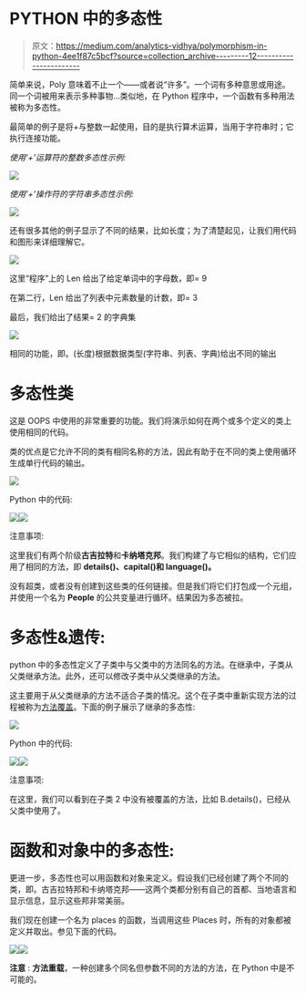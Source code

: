 # PYTHON 中的多态性

> 原文：<https://medium.com/analytics-vidhya/polymorphism-in-python-4ee1f87c5bcf?source=collection_archive---------12----------------------->

简单来说，Poly 意味着不止一个——或者说“许多”。一个词有多种意思或用途。同一个词被用来表示多种事物…类似地，在 Python 程序中，一个函数有多种用法被称为多态性。

最简单的例子是将+与整数一起使用，目的是执行算术运算，当用于字符串时；它执行连接功能。

*使用'+'运算符的整数多态性示例:*

![](img/2b2e67c54fb0636aafd8d12380c912c1.png)

*使用'+'操作符的字符串多态性示例:*

![](img/b6ba1f07f1c2c7165a9cb935d47d6867.png)

还有很多其他的例子显示了不同的结果，比如长度；为了清楚起见，让我们用代码和图形来详细理解它。

![](img/53e6aaf3e3787da1ade6526068054260.png)

这里“程序”上的 Len 给出了给定单词中的字母数，即= 9

在第二行，Len 给出了列表中元素数量的计数，即= 3

最后，我们给出了结果= 2 的字典集

![](img/d7a648bd1af0371707d1b45d00605bd4.png)

相同的功能，即。(长度)根据数据类型(字符串、列表、字典)给出不同的输出

# **多态性类**

这是 OOPS 中使用的非常重要的功能。我们将演示如何在两个或多个定义的类上使用相同的代码。

类的优点是它允许不同的类有相同名称的方法，因此有助于在不同的类上使用循环生成单行代码的输出。

![](img/51ce80791e1f7de7f0e867fd90f647a4.png)

Python 中的代码:

![](img/d65a16859f563a2a9bb85d8e0d4e6c57.png)![](img/5a75c2aa9e10e02be7c8f1cad29739f3.png)

注意事项:

这里我们有两个阶级**古吉拉特**和**卡纳塔克邦**。我们构建了与它相似的结构，它们应用了相同的方法，即 **details()、capital()和 language()。**

没有超类，或者没有创建到这些类的任何链接。但是我们将它们打包成一个元组，并使用一个名为 **People** 的公共变量进行循环。结果因为多态被拉。

# **多态性&遗传:**

python 中的多态性定义了子类中与父类中的方法同名的方法。在继承中，子类从父类继承方法。此外，还可以修改子类中从父类继承的方法。

这主要用于从父类继承的方法不适合子类的情况。这个在子类中重新实现方法的过程被称为[方法覆盖](https://www.edureka.co/blog/method-overloading-and-overriding-in-java/)。下面的例子展示了继承的多态性:

![](img/b36385aaebe565a98a587646129cdb3c.png)

Python 中的代码:

![](img/2e20a066275e3d6f9f763a8de9d2b709.png)![](img/6a0ebde8980308349ffd17f7e4b97e93.png)

注意事项:

在这里，我们可以看到在子类 2 中没有被覆盖的方法，比如 B.details()，已经从父类中使用了。

# 函数和对象中的多态性:

更进一步，多态性也可以用函数和对象来定义。假设我们已经创建了两个不同的类，即。古吉拉特邦和卡纳塔克邦——这两个类都分别有自己的首都、当地语言和显示信息，显示这些邦非常美丽。

我们现在创建一个名为 places 的函数，当调用这些 Places 时，所有的对象都被定义并取出。参见下面的代码。

![](img/64cc005935df505c70563dd365e294e6.png)![](img/7e179efc29677126d62f0aa260d2869c.png)

**注意** : **方法重载**，一种创建多个同名但参数不同的方法的方法，在 Python 中是不可能的。